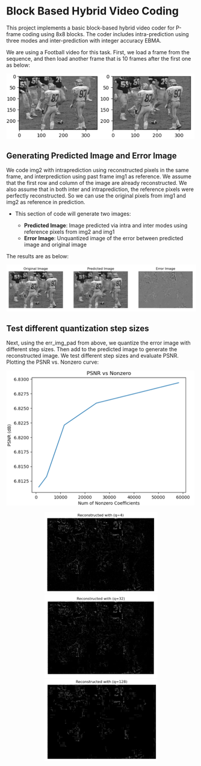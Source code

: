 # Block Based Hybrid Video Coding


This project implements a basic block-based hybrid video coder for P-frame coding using 8x8 blocks. The coder includes intra-prediction using three modes and inter-prediction with integer accuracy EBMA.

We are using a Football video for this task. First, we load a frame from the sequence, and then load another frame that is 10 frames after the first one as below:

<img src="images/1.png" width="500"/>


## Generating Predicted Image and Error Image
We code img2 with intraprediction using reconstructed pixels in the same frame, and interprediction using past frame img1 as reference. We assume that the first row and column of the image are already reconstructed. We also assume that in both inter and intraprediction, the reference pixels were perfectly reconstructed. So we can use the original pixels from img1 and img2 as reference in prediction.

- This section of code will generate two images:

    - **Predicted Image**: Image predicted via intra and inter modes using reference pixels from img2 and img1
    - **Error Image**: Unquantized image of the error between predicted image and original image
      
The results are as below:

<img src="images/2.png" width="700"/>

## Test different quantization step sizes
Next, using the err_img_pad from above, we quantize the error image with different step sizes. Then add to the predicted image to generate the reconstructed image. We test different step sizes and evaluate PSNR. Plotting the PSNR vs. Nonzero curve:

<img src="images/3.png" width="500"/>

<p align="center">
  <img src="images/4.png" width="300"/>
  <img src="images/5.png" width="300"/>
  <img src="images/6.png" width="300"/>
</p>

